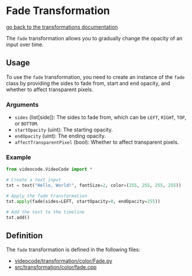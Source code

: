 # Fade Transformation

[go back to the transformations documentation](transformation.md)

The `fade` transformation allows you to gradually change the opacity of an input over time.

## Usage

To use the `fade` transformation, you need to create an instance of the `fade` class by providing the sides to fade from, start and end opacity, and whether to affect transparent pixels.

### Arguments

- `sides` (list[side]): The sides to fade from, which can be `LEFT`, `RIGHT`, `TOP`, or `BOTTOM`.
- `startOpacity` (uint): The starting opacity.
- `endOpacity` (uint): The ending opacity.
- `affectTransparentPixel` (bool): Whether to affect transparent pixels.

### Example

```python
from videocode.VideoCode import *

# Create a text input
txt = text("Hello, World!", fontSize=2, color=(255, 255, 255, 255))

# Apply the fade transformation
txt.apply(fade(sides=LEFT, startOpacity=0, endOpacity=255))

# Add the text to the timeline
txt.add()
```

## Definition

The `fade` transformation is defined in the following files:
- [videocode/transformation/color/Fade.py](../../../videocode/transformation/color/Fade.py)
- [src/transformation/color/fade.cpp](../../../src/transformation/color/fade.cpp)
